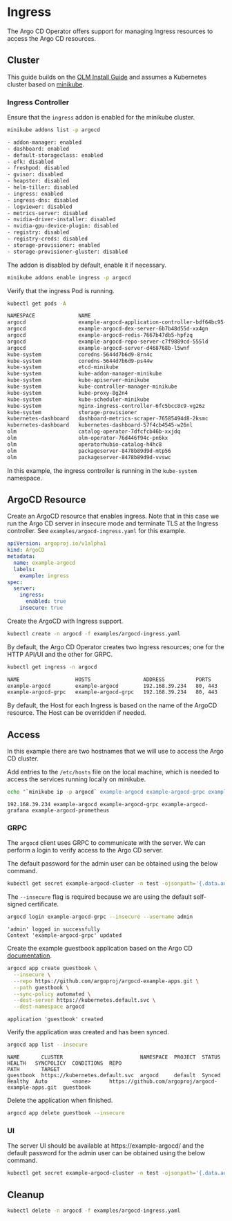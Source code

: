 # Ingress

The Argo CD Operator offers support for managing Ingress resources to access the Argo CD resources.

## Cluster

This guide builds on the [OLM Install Guide][install_olm] and assumes a Kubernetes cluster based on [minikube](https://minikube.sigs.k8s.io/).

### Ingress Controller

Ensure that the `ingress` addon is enabled for the minikube cluster.

```bash
minikube addons list -p argocd
```
```bash
- addon-manager: enabled
- dashboard: enabled
- default-storageclass: enabled
- efk: disabled
- freshpod: disabled
- gvisor: disabled
- heapster: disabled
- helm-tiller: disabled
- ingress: enabled
- ingress-dns: disabled
- logviewer: disabled
- metrics-server: disabled
- nvidia-driver-installer: disabled
- nvidia-gpu-device-plugin: disabled
- registry: disabled
- registry-creds: disabled
- storage-provisioner: enabled
- storage-provisioner-gluster: disabled
```

The addon is disabled by default, enable it if necessary.

```bash
minikube addons enable ingress -p argocd
```

Verify that the ingress Pod is running.

```bash
kubectl get pods -A
```
```bash
NAMESPACE              NAME                                                    READY   STATUS    RESTARTS   AGE
argocd                 example-argocd-application-controller-bdf64bc95-x9t7d   1/1     Running   0          92m
argocd                 example-argocd-dex-server-6b7b48d55d-xx4gn              1/1     Running   0          92m
argocd                 example-argocd-redis-7667b47db5-hpfzq                   1/1     Running   0          92m
argocd                 example-argocd-repo-server-c7f9889cd-555ld              1/1     Running   0          92m
argocd                 example-argocd-server-d468768b-l5wnf                    1/1     Running   0          92m
kube-system            coredns-5644d7b6d9-8rn4c                                1/1     Running   0          2d11h
kube-system            coredns-5644d7b6d9-ps44w                                1/1     Running   0          2d11h
kube-system            etcd-minikube                                           1/1     Running   0          2d11h
kube-system            kube-addon-manager-minikube                             1/1     Running   0          2d11h
kube-system            kube-apiserver-minikube                                 1/1     Running   0          2d11h
kube-system            kube-controller-manager-minikube                        1/1     Running   0          2d11h
kube-system            kube-proxy-8g2n4                                        1/1     Running   0          2d11h
kube-system            kube-scheduler-minikube                                 1/1     Running   0          2d11h
kube-system            nginx-ingress-controller-6fc5bcc8c9-vg26z               1/1     Running   0          9h
kube-system            storage-provisioner                                     1/1     Running   0          2d11h
kubernetes-dashboard   dashboard-metrics-scraper-76585494d8-2ksmc              1/1     Running   0          5h55m
kubernetes-dashboard   kubernetes-dashboard-57f4cb4545-w26nl                   1/1     Running   0          5h55m
olm                    catalog-operator-7dfcfcb46b-xxjdq                       1/1     Running   0          2d11h
olm                    olm-operator-76d446f94c-pn6kx                           1/1     Running   0          2d11h
olm                    operatorhubio-catalog-h4hc8                             1/1     Running   0          2d11h
olm                    packageserver-8478b89d9d-mtp56                          1/1     Running   0          45m
olm                    packageserver-8478b89d9d-vvswc                          1/1     Running   0          45m
```

In this example, the ingress controller is running in the `kube-system` namespace.

## ArgoCD Resource

Create an ArgoCD resource that enables ingress. Note that in this case we run the Argo CD server in insecure mode and 
terminate TLS at the Ingress controller. See `examples/argocd-ingress.yaml` for this example.

```yaml
apiVersion: argoproj.io/v1alpha1
kind: ArgoCD
metadata:
  name: example-argocd
  labels:
    example: ingress
spec:
  server:
    ingress:
      enabled: true
    insecure: true
```

Create the ArgoCD with Ingress support.

```bash
kubectl create -n argocd -f examples/argocd-ingress.yaml
```

By default, the Argo CD Operator creates two Ingress resources; one for the HTTP API/UI and the other for GRPC.

```bash
kubectl get ingress -n argocd
```
```bash
NAME                  HOSTS                 ADDRESS          PORTS     AGE
example-argocd        example-argocd        192.168.39.234   80, 443   68m
example-argocd-grpc   example-argocd-grpc   192.168.39.234   80, 443   68m
```

By default, the Host for each Ingress is based on the name of the ArgoCD resource. The Host can be overridden if needed.

## Access

In this example there are two hostnames that we will use to access the Argo CD cluster.

Add entries to the `/etc/hosts` file on the local machine, which is needed to access the services running locally on 
minikube.

```bash
echo "`minikube ip -p argocd` example-argocd example-argocd-grpc example-argocd-grafana example-argocd-prometheus" | sudo tee -a /etc/hosts
```
```text
192.168.39.234 example-argocd example-argocd-grpc example-argocd-grafana example-argocd-prometheus
```

### GRPC

The `argocd` client uses GRPC to communicate with the server. We can perform a login to verify access to the Argo CD 
server.

The default password for the admin user can be obtained using the below command.

```bash
kubectl get secret example-argocd-cluster -n test -ojsonpath='{.data.admin\.password}' | base64 -d ; echo
```

The `--insecure` flag is required because we are using the default self-signed certificate.

```bash
argocd login example-argocd-grpc --insecure --username admin 
```
```text
'admin' logged in successfully
Context 'example-argocd-grpc' updated
```

Create the example guestbook application based on the Argo CD [documentation][docs_argo].

```bash
argocd app create guestbook \
  --insecure \
  --repo https://github.com/argoproj/argocd-example-apps.git \
  --path guestbook \
  --sync-policy automated \
  --dest-server https://kubernetes.default.svc \
  --dest-namespace argocd
```
```text
application 'guestbook' created
```

Verify the application was created and has been synced.

```bash
argocd app list --insecure
```
```text
NAME       CLUSTER                         NAMESPACE  PROJECT  STATUS  HEALTH   SYNCPOLICY  CONDITIONS  REPO                                                 PATH       TARGET
guestbook  https://kubernetes.default.svc  argocd     default  Synced  Healthy  Auto        <none>      https://github.com/argoproj/argocd-example-apps.git  guestbook
```

Delete the application when finished.

```bash
argocd app delete guestbook --insecure
```

### UI

The server UI should be available at https://example-argocd/ and the default password for the admin user can be obtained using the below command.

```bash
kubectl get secret example-argocd-cluster -n test -ojsonpath='{.data.admin\.password}' | base64 -d ; echo
```

## Cleanup

```bash
kubectl delete -n argocd -f examples/argocd-ingress.yaml
```

[install_olm]:../install/olm.md
[docs_argo]:https://argoproj.github.io/argo-cd/getting_started/#creating-apps-via-cli
